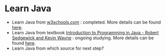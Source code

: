 # Learn Java

- Learn Java from [w3schools.com](https://www.w3schools.com/java/default.asp) : completed. More details can be found [here](https://gitlab.com/binhbdn/learn-java/-/tree/master/01-w3schools).
- Learn Java from textbook [Introduction to Programming in Java - Robert Sedgewick and Kevin Wayne](https://introcs.cs.princeton.edu/java/home/) : ongoing studying. More details can be found [here](https://gitlab.com/binhbdn/learn-java/-/tree/master/02-textbook).
- Learn Java from which source for next step?